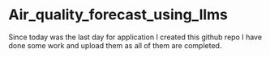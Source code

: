 # Air_quality_forecast_using_llms

Since today was the last day for application I created this github repo I have done some work and upload them as all of them are completed.
